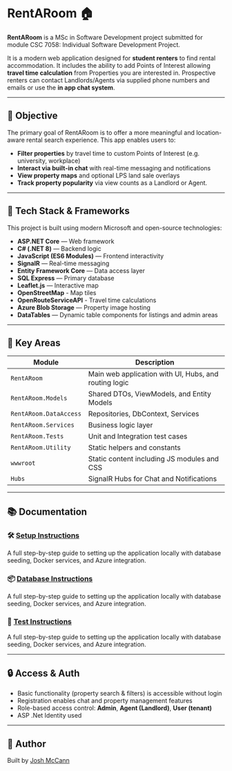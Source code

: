 # RentARoom 🏠

**RentARoom** is a MSc in Software Development project submitted for module CSC 7058: Individual Software Development Project.

It is a modern web application designed for **student renters** to find rental accommodation. It includes the ability to add Points of Interest allowing **travel time calculation** from Properties you are interested in. Prospective renters can contact Landlords/Agents via supplied phone numbers and emails or use the **in app chat system**.


---

## 🎯 Objective

The primary goal of RentARoom is to offer a more meaningful and location-aware rental search experience. This app enables users to:

- **Filter properties** by travel time to custom Points of Interest (e.g. university, workplace)
- **Interact via built-in chat** with real-time messaging and notifications
- **View property maps** and optional LPS land sale overlays
- **Track property popularity** via view counts as a Landlord or Agent. 

---

## 🧱 Tech Stack & Frameworks

This project is built using modern Microsoft and open-source technologies:

- **ASP.NET Core** — Web framework
- **C# (.NET 8)** — Backend logic
- **JavaScript (ES6 Modules)** — Frontend interactivity
- **SignalR** — Real-time messaging
- **Entity Framework Core** — Data access layer
- **SQL Express** — Primary database
- **Leaflet.js** — Interactive map
- **OpenStreetMap** - Map tiles
- **OpenRouteServiceAPI** - Travel time calculations
- **Azure Blob Storage** — Property image hosting
- **DataTables** — Dynamic table components for listings and admin areas

---

## 📁 Key Areas

| Module | Description |
|--------|-------------|
| `RentARoom` | Main web application with UI, Hubs, and routing logic |
| `RentARoom.Models` | Shared DTOs, ViewModels, and Entity Models |
| `RentARoom.DataAccess` | Repositories, DbContext, Services |
| `RentARoom.Services` | Business logic layer |
| `RentARoom.Tests` | Unit and Integration test cases | 
| `RentARoom.Utility` | Static helpers and constants |
| `wwwroot` | Static content including JS modules and CSS |
| `Hubs` | SignalR Hubs for Chat and Notifications |

---

## 📚 Documentation

### 🛠 [Setup Instructions](https://github.com/jmccann897/RentARoom/blob/main/docs/SETUP.md)

A full step-by-step guide to setting up the application locally with database seeding, Docker services, and Azure integration.

### 📦 [Database Instructions]()

A full step-by-step guide to setting up the application locally with database seeding, Docker services, and Azure integration.

### 🧪 [Test Instructions]()

A full step-by-step guide to setting up the application locally with database seeding, Docker services, and Azure integration.

---

## 🔒 Access & Auth

- Basic functionality (property search & filters) is accessible without login
- Registration enables chat and property management features
- Role-based access control: **Admin**, **Agent (Landlord)**, **User (tenant)**
- ASP .Net Identity used

---

## 👤 Author

Built by [Josh McCann](https://github.com/jmccann897)

